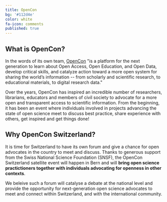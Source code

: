 ```yaml
---
title: OpenCon
bg: '#112d4e'
color: white
fa-icon: comments
published: true
---
```


## What is OpenCon?

In the words of its own team, [OpenCon](http://www.opencon2017.org "OpenCon Homepage") "is a platform for the next generation to learn about Open Access, Open Education, and Open Data, develop critical skills, and catalyze action toward a more open system for sharing the world’s information -- from scholarly and scientific research, to educational materials, to digital research data."

Over the years, OpenCon has inspired an incredible number of researchers, librarians, educators and members of civil society to advocate for a more open and transparent access to scientific information. From the beginning, it has been an event where individuals involved in projects advancing the state of open science meet to discuss best practice, share experience with others, get inspired and get things done!

## Why OpenCon Switzerland?

It is time for Switzerland to have its own forum and give a chance for open advocates in the country to meet and discuss. Thanks to generous support from the Swiss National Science Foundation (SNSF), the OpenCon Switzerland satellite event will happen in Bern and will **bring open science practictioners together with individuals advocating for openness in other contexts**.

We beleive such a forum will catalyse a debate at the national level and provide the opportunity for next-generation open science advocates to meet and connect within Switzerland, and with the international community.
